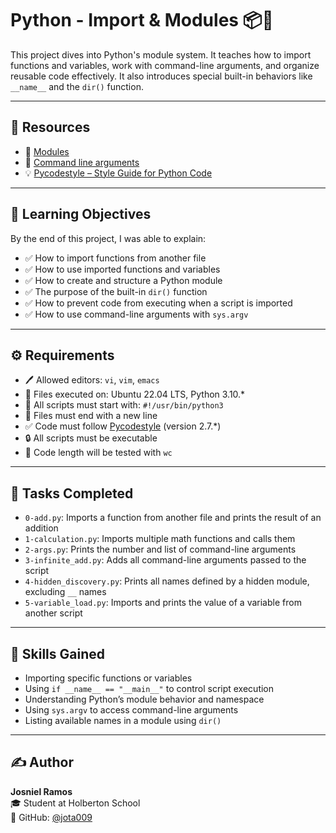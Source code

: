 # Python - Import & Modules 📦🐍

This project dives into Python's module system. It teaches how to import functions and variables, work with command-line arguments, and organize reusable code effectively. It also introduces special built-in behaviors like `__name__` and the `dir()` function.

---

## 🔗 Resources

- 📖 [Modules](https://docs.python.org/3/tutorial/modules.html)
- 🧾 [Command line arguments](https://docs.python.org/3/library/sys.html#sys.argv)
- 💡 [Pycodestyle – Style Guide for Python Code](https://pycodestyle.pycqa.org/en/latest/)

---

## 🎯 Learning Objectives

By the end of this project, I was able to explain:

- ✅ How to import functions from another file
- ✅ How to use imported functions and variables
- ✅ How to create and structure a Python module
- ✅ The purpose of the built-in `dir()` function
- ✅ How to prevent code from executing when a script is imported
- ✅ How to use command-line arguments with `sys.argv`

---

## ⚙️ Requirements

- 🖊️ Allowed editors: `vi`, `vim`, `emacs`
- 🐧 Files executed on: Ubuntu 22.04 LTS, Python 3.10.*
- 📜 All scripts must start with: `#!/usr/bin/python3`
- 📄 Files must end with a new line
- ✅ Code must follow [Pycodestyle](https://pycodestyle.pycqa.org/en/latest/) (version 2.7.\*)
- 🔒 All scripts must be executable
- 📏 Code length will be tested with `wc`

---

## 📂 Tasks Completed

- `0-add.py`: Imports a function from another file and prints the result of an addition
- `1-calculation.py`: Imports multiple math functions and calls them
- `2-args.py`: Prints the number and list of command-line arguments
- `3-infinite_add.py`: Adds all command-line arguments passed to the script
- `4-hidden_discovery.py`: Prints all names defined by a hidden module, excluding `__` names
- `5-variable_load.py`: Imports and prints the value of a variable from another script

---

## 🧠 Skills Gained

- Importing specific functions or variables
- Using `if __name__ == "__main__"` to control script execution
- Understanding Python’s module behavior and namespace
- Using `sys.argv` to access command-line arguments
- Listing available names in a module using `dir()`

---

## ✍️ Author

**Josniel Ramos**  
🎓 Student at Holberton School  
🔗 GitHub: [@jota009](https://github.com/jota009)
